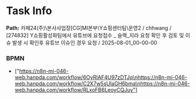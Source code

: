 # Task Info

**Path:** 카페24(주)\본사사업장\[CG]MI본부\Y쇼핑센터팀\운영2 / chhwang / [274832] Y쇼핑활성화팀에서 유튜브에 요청접수 _ 슬랙_지라 요청 확인 후 검토 및 이슈 발생 시 확인후 유튜브 이슈인 경우 요청 / 2025-08-01_00-00-00

### BPMN
- ["https://n8n-mi-046-web.hanpda.com/workflow/6OyRlAF4U97zDTJq\nhttps://n8n-mi-046-web.hanpda.com/workflow/C2X7w5sUlaGH6bma\nhttps://n8n-mi-046-web.hanpda.com/workflow/RLxoFB6LeoyCQJuy"]

